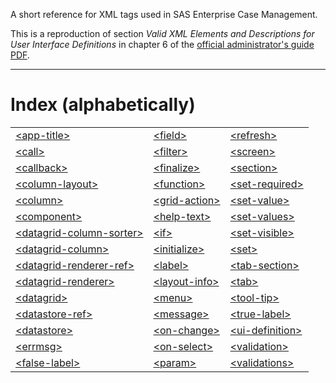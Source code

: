 A short reference for XML tags used in SAS Enterprise Case Management.

This is a reproduction of section *Valid XML Elements and Descriptions for User Interface Definitions* in chapter 6 of the [official administrator's guide PDF](https://support.sas.com/documentation/onlinedoc/ecm/6.3/casemgmtag.pdf).

---

# Index (alphabetically)

||||
|:---|:---|:---|
|[\<app-title>](./app-title.md)|[\<field>](./field.md)|[\<refresh>](./refresh.md)|
|[\<call>](./call.md)|[\<filter>](./filter.md)|[\<screen>](./screen.md)|
|[\<callback>](./callback.md)|[\<finalize>](./finalize.md)|[\<section>](./section.md)|
|[\<column-layout>](./column-layout.md)|[\<function>](./function.md)|[\<set-required>](./set-required.md)|
|[\<column>](./column.md)|[\<grid-action>](./grid-action.md)|[\<set-value>](./set-value.md)|
|[\<component>](./component.md)|[\<help-text>](./help-text.md)|[\<set-values>](./set-values.md)|
|[\<datagrid-column-sorter>](./datagrid-column-sorter.md)|[\<if>](./if.md)|[\<set-visible>](./set-visible.md)|
|[\<datagrid-column>](./datagrid-column.md)|[\<initialize>](./initialize.md)|[\<set>](./set.md)|
|[\<datagrid-renderer-ref>](./datagrid-renderer-ref.md)|[\<label>](./label.md)|[\<tab-section>](./tab-section.md)|
|[\<datagrid-renderer>](./datagrid-renderer.md)|[\<layout-info>](./layout-info.md)|[\<tab>](./tab.md)|
|[\<datagrid>](./datagrid.md)|[\<menu>](./menu.md)|[\<tool-tip>](./tool-tip.md)|
|[\<datastore-ref>](./datastore-ref.md)|[\<message>](./message.md)|[\<true-label>](./true-label.md)|
|[\<datastore>](./datastore.md)|[\<on-change>](./on-change.md)|[\<ui-definition>](./ui-definition.md)|
|[\<errmsg>](./errmsg.md)|[\<on-select>](./on-select.md)|[\<validation>](./validation.md)|
|[\<false-label>](./false-label.md)|[\<param>](./param.md)|[\<validations>](./validations.md)|
